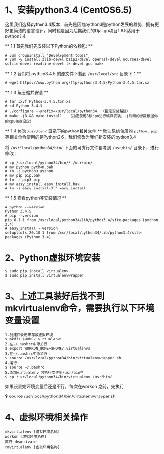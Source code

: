 # 1、安装python3.4 (CentOS6.5)
这里我们选择python3.4版本，首先是因为python3是python发展的趋势，拥有更好更简洁的语言设计，同时也是因为后期我们的Django项目1.9.5适用于python3.4

** 1.1 首先我们先安装以下Python的依赖包: **


    # yum groupinstall "Development tools"
    # yum -y install zlib-devel bzip2-devel openssl-devel ncurses-devel sqlite-devel readline-devel tk-devel gcc make


** 1.2 我们将 python3.4.5 的源文件下载到 `/usr/local/src` 目录下：**


    # wget https://www.python.org/ftp/python/3.4.5/Python-3.4.5.tar.xz


** 1.3 解压缩并安装 **


    # tar Jxvf Python-3.4.5.tar.xz
    # cd Python-3.4.5
    # ./configure --prefix=/usr/local/python34  （指定安装路径）
    # make -j8 && make install   （指定使用8核cpu进行编译安装，-j后面的参数根据你的cpu核数设定）



** 1.4 修改 `/usr/bin/` 目录下的python相关文件 **
默认系统使用的 `python` , `pip` 等相关命令使用的是Python2.6，我们修改为我们新安装的python3.4

将 `/usr/local/python34/bin/` 下面的可执行文件都考到 `/usr/bin/` 目录下，进行修改：


    # cp /usr/local/python34/bin/* /usr/bin/
    # mv python python.bak
    # ln -s python3 python
    # mv pip pip.bak
    # ln -s pip3 pip
    # mv easy_install easy_install.bak
    # ln -s easy_install-3.4 easy_install
 

** 1.5 查看python等安装情况 **


    # python --version
    Python 3.4.5
    # pip --version
    pip 8.1.1 from /usr/local/python34/lib/python3.4/site-packages (python 3.4)
    # easy_install --version
    setuptools 20.10.1 from /usr/local/python34/lib/python3.4/site-packages (Python 3.4)



# 2、Python虚拟环境安装


    $ sudo pip install virtualenv
    $ sudo pip install virtualenvwrapper


# 3、上述工具装好后找不到mkvirtualenv命令，需要执行以下环境变量设置


    1.创建目录用来存放虚拟环境
    $ mkdir $HOME/.virtualenvs
    2.在~/.bashrc中添加行：
    $ export WORKON_HOME=$HOME/.virtualenvs
    3.在~/.bashrc中添加行：
    $ source /usr/local/python34/bin/virtualenvwrapper.sh
    4.运行:
    $ source ~/.bashrc
    5.添加virtualenv 可执行文件到/usr/bin中
    $ cp /usr/local/python34/bin/virtualenv /usr/bin/


如果设置完环境变量后还是不行，每次在workon 之前，先执行


   $  source /usr/local/python34/bin/virtualenvwrapper.sh


# 4、虚拟环境相关操作


    mkvirtualenv [虚拟环境名称]
    workon [虚拟环境名称]
    离开 deactivate
    rmvirtualenv [虚拟环境名称]













